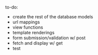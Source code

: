 to-do:

- create the rest of the database models
- url mappings
- view functions
- template renderings
- form submission/validation w/ post
- fetch and display w/ get
- test